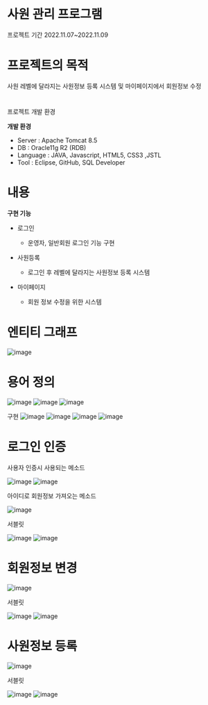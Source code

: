 # 사원 관리 프로그램
프로젝트 기간 2022.11.07~2022.11.09

# 프로젝트의 목적
사원 레벨에 달라지는 사원정보 등록 시스템 및 마이페이지에서 회원정보 수정

#
프로젝트 개발 환경

**개발 환경**

+ Server : Apache Tomcat 8.5
+ DB : Oracle11g R2 (RDB)
+ Language : JAVA, Javascript, HTML5, CSS3 ,JSTL
+ Tool : Eclipse, GitHub, SQL Developer

# 내용

**구현 기능**

* 로그인
    - 운영자, 일반회원 로그인 기능 구현
    
* 사원등록
    - 로그인 후 레벨에 달라지는 사원정보 등록 시스템
        
* 마이페이지
    - 회원 정보 수정을 위한 시스템
    
# 엔티티 그래프  

![image](https://user-images.githubusercontent.com/117800561/202645537-4b961630-99a4-4dde-9a8d-5ac3bf8b62fa.png)

# 용어 정의

![image](https://user-images.githubusercontent.com/117800561/202645598-f2a87120-fdb2-46b9-bb97-488e6188c90e.png)
![image](https://user-images.githubusercontent.com/117800561/202645666-123fc828-965d-4a04-b65d-e3f7f1f3913e.png)
![image](https://user-images.githubusercontent.com/117800561/202645721-b55768f0-d782-41df-9953-f1ede8057228.png)

구현
![image](https://user-images.githubusercontent.com/117800561/202645826-41061cc6-2beb-4beb-943e-df4fe7a6c1bc.png)
![image](https://user-images.githubusercontent.com/117800561/202645867-d2630246-78a8-46cf-86ce-b15d2ccd03fa.png)
![image](https://user-images.githubusercontent.com/117800561/202645902-13c3509b-d45c-4b68-8aeb-22feda217af4.png)
![image](https://user-images.githubusercontent.com/117800561/202645968-5a9e19e3-59ad-4304-b418-b978c0d82752.png)

# 로그인 인증

사용자 인증시 사용되는 메소드

![image](https://user-images.githubusercontent.com/117800561/202646402-0f4f76e0-886b-44db-a4d9-a8be9764bdf4.png)
![image](https://user-images.githubusercontent.com/117800561/202646463-ec91be26-5350-42c6-b99b-3c9568ffe8ec.png)

아이디로 회원정보 가져오는 메소드

![image](https://user-images.githubusercontent.com/117800561/202646566-0c29c279-7f8e-4feb-b425-00bc227a8600.png)

서블릿

![image](https://user-images.githubusercontent.com/117800561/202646630-cee561f0-832f-492d-a6dc-c52b61c85bbf.png)
![image](https://user-images.githubusercontent.com/117800561/202646690-abd3238e-a219-4419-9da1-6b26f1c16f3b.png)

# 회원정보 변경
![image](https://user-images.githubusercontent.com/117800561/202646758-cb25ea5f-152b-4777-a54e-c28f163bf2d8.png)

서블릿 

![image](https://user-images.githubusercontent.com/117800561/202646849-45c35270-32e6-4fb7-8c14-6ba9c0489057.png)
![image](https://user-images.githubusercontent.com/117800561/202646928-bc7b7ea3-8a71-451d-9a00-6a30db3b86a7.png)

# 사원정보 등록
![image](https://user-images.githubusercontent.com/117800561/202647000-1baf4342-5f59-411f-b894-a3f15532d5c9.png)

서블릿

![image](https://user-images.githubusercontent.com/117800561/202647079-86e266bf-5f0b-4c04-8c64-90fd47fa1405.png)
![image](https://user-images.githubusercontent.com/117800561/202647117-00e6af95-9206-4a11-9264-34138c1c0a72.png)

